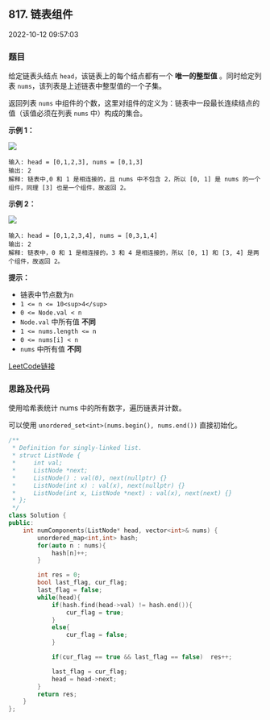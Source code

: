 ## 817. 链表组件

2022-10-12 09:57:03

### 题目

给定链表头结点 ``head``，该链表上的每个结点都有一个 **唯一的整型值** 。同时给定列表 ``nums``，该列表是上述链表中整型值的一个子集。

返回列表 ``nums`` 中组件的个数，这里对组件的定义为：链表中一段最长连续结点的值（该值必须在列表 ``nums`` 中）构成的集合。



**示例 1：**

<img src="https://assets.leetcode.com/uploads/2021/07/22/lc-linkedlistcom1.jpg" />

```
输入: head = [0,1,2,3], nums = [0,1,3]
输出: 2
解释: 链表中,0 和 1 是相连接的，且 nums 中不包含 2，所以 [0, 1] 是 nums 的一个组件，同理 [3] 也是一个组件，故返回 2。
```

**示例 2：**

<img src="https://assets.leetcode.com/uploads/2021/07/22/lc-linkedlistcom2.jpg" />

```
输入: head = [0,1,2,3,4], nums = [0,3,1,4]
输出: 2
解释: 链表中，0 和 1 是相连接的，3 和 4 是相连接的，所以 [0, 1] 和 [3, 4] 是两个组件，故返回 2。
```



**提示：**


- 链表中节点数为``n``
- ``1 <= n <= 10<sup>4</sup>``
- ``0 <= Node.val < n``
- ``Node.val`` 中所有值 **不同**
- ``1 <= nums.length <= n``
- ``0 <= nums[i] < n``
- ``nums`` 中所有值 **不同**



[LeetCode链接](https://leetcode-cn.com/problems/linked-list-components/)

### 思路及代码

使用哈希表统计 nums 中的所有数字，遍历链表并计数。

可以使用 ``unordered_set<int>(nums.begin(), nums.end())`` 直接初始化。

```cpp
/**
 * Definition for singly-linked list.
 * struct ListNode {
 *     int val;
 *     ListNode *next;
 *     ListNode() : val(0), next(nullptr) {}
 *     ListNode(int x) : val(x), next(nullptr) {}
 *     ListNode(int x, ListNode *next) : val(x), next(next) {}
 * };
 */
class Solution {
public:
    int numComponents(ListNode* head, vector<int>& nums) {
        unordered_map<int,int> hash;
        for(auto n : nums){
            hash[n]++;
        }

        int res = 0;
        bool last_flag, cur_flag;
        last_flag = false;
        while(head){
            if(hash.find(head->val) != hash.end()){
                cur_flag = true;
            }
            else{
                cur_flag = false;
            }

            if(cur_flag == true && last_flag == false)  res++;

            last_flag = cur_flag;
            head = head->next;
        }
        return res;
    }
};
```